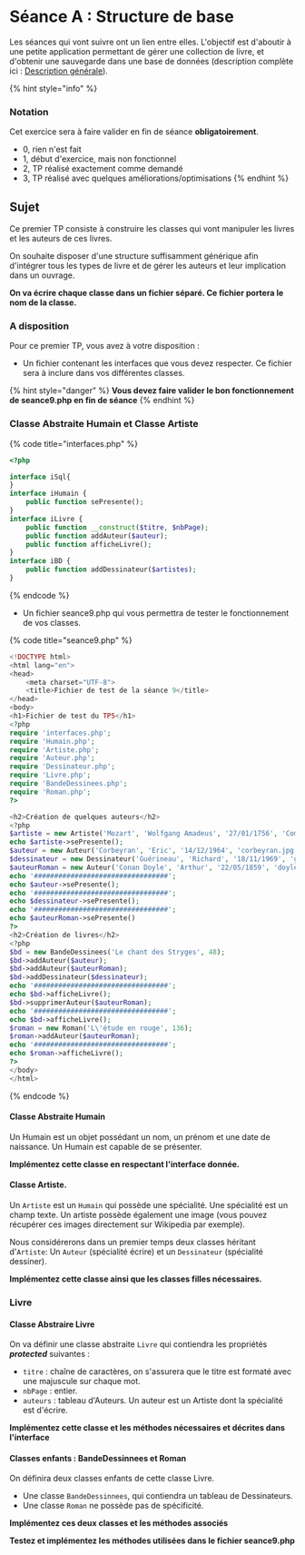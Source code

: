 # Séance A : Structure de base

Les séances qui vont suivre ont un lien entre elles. L'objectif est d'aboutir à une petite application permettant de gérer une collection de livre, et d'obtenir une sauvegarde dans une base de données \(description complète ici : [Description générale](description-generale.md)\).

{% hint style="info" %}
### Notation

Cet exercice sera à faire valider en fin de séance **obligatoirement**.

* 0, rien n'est fait
* 1, début d'exercice, mais non fonctionnel
* 2, TP réalisé exactement comme demandé
* 3, TP réalisé avec quelques améliorations/optimisations
{% endhint %}

## Sujet

Ce premier TP consiste à construire les classes qui vont manipuler les livres et les auteurs de ces livres.

On souhaite disposer d'une structure suffisamment générique afin d'intégrer tous les types de livre et de gérer les auteurs et leur implication dans un ouvrage.

**On va écrire chaque classe dans un fichier séparé. Ce fichier portera le nom de la classe.**

### A disposition

Pour ce premier TP, vous avez à votre disposition :

* Un fichier contenant les interfaces que vous devez respecter. Ce fichier sera à inclure dans vos différentes classes.

{% hint style="danger" %}
**Vous devez faire valider le bon fonctionnement de seance9.php en fin de séance**
{% endhint %}

### Classe Abstraite Humain et Classe Artiste

{% code title="interfaces.php" %}
```php
<?php

interface iSql{
}
interface iHumain {
    public function sePresente();
}
interface iLivre {
    public function __construct($titre, $nbPage);
    public function addAuteur($auteur);
    public function afficheLivre();
}
interface iBD {
    public function addDessinateur($artistes);
}

```
{% endcode %}

* Un fichier seance9.php qui vous permettra de tester le fonctionnement de vos classes.

{% code title="seance9.php" %}
```php
<!DOCTYPE html>
<html lang="en">
<head>
    <meta charset="UTF-8">
    <title>Fichier de test de la séance 9</title>
</head>
<body>
<h1>Fichier de test du TP5</h1>
<?php
require 'interfaces.php';
require 'Humain.php';
require 'Artiste.php';
require 'Auteur.php';
require 'Dessinateur.php';
require 'Livre.php';
require 'BandeDessinees.php';
require 'Roman.php';
?>

<h2>Création de quelques auteurs</h2>
<?php
$artiste = new Artiste('Mozart', 'Wolfgang Amadeus', '27/01/1756', 'Compositeur', 'mozart.jpg');
echo $artiste->sePresente();
$auteur = new Auteur('Corbeyran', 'Eric', '14/12/1964', 'corbeyran.jpg');
$dessinateur = new Dessinateur('Guérineau', 'Richard', '18/11/1969', 'guerineau.jpg');
$auteurRoman = new Auteur('Conan Doyle', 'Arthur', '22/05/1859', 'doyle.jpg');
echo '#################################';
echo $auteur->sePresente();
echo '#################################';
echo $dessinateur->sePresente();
echo '#################################';
echo $auteurRoman->sePresente()
?>
<h2>Création de livres</h2>
<?php
$bd = new BandeDessinees('Le chant des Stryges', 48);
$bd->addAuteur($auteur);
$bd->addAuteur($auteurRoman);
$bd->addDessinateur($dessinateur);
echo '#################################';
echo $bd->afficheLivre();
$bd->supprimerAuteur($auteurRoman);
echo '#################################';
echo $bd->afficheLivre();
$roman = new Roman('L\'étude en rouge', 136);
$roman->addAuteur($auteurRoman);
echo '#################################';
echo $roman->afficheLivre();
?>
</body>
</html>

```
{% endcode %}

#### Classe Abstraite Humain

Un Humain est un objet possédant un nom, un prénom et une date de naissance. Un Humain est capable de se présenter.

**Implémentez cette classe en respectant l'interface donnée.**

#### Classe Artiste.

Un `Artiste` est un `Humain` qui possède une spécialité. Une spécialité est un champ texte. Un artiste possède également une image \(vous pouvez récupérer ces images directement sur Wikipedia par exemple\).

Nous considérerons dans un premier temps deux classes héritant d'`Artiste`: Un `Auteur` \(spécialité écrire\) et un `Dessinateur` \(spécialité dessiner\).

**Implémentez cette classe ainsi que les classes filles nécessaires.**

### Livre

#### Classe Abstraire Livre

On va définir une classe abstraite `Livre` qui contiendra les propriétés _**protected**_ suivantes :

* `titre` : chaîne de caractères, on s'assurera que le titre est formaté avec une majuscule sur chaque mot.
* `nbPage` : entier.
* `auteurs` : tableau d'Auteurs. Un auteur est un Artiste dont la spécialité est d'écrire.

**Implémentez cette classe et les méthodes nécessaires et décrites dans l'interface**

#### Classes enfants : BandeDessinnees et Roman

On définira deux classes enfants de cette classe Livre.

* Une classe `BandeDessinnees`, qui contiendra un tableau de Dessinateurs.
* Une classe `Roman` ne possède pas de spécificité.

**Implémentez ces deux classes et les méthodes associés**

**Testez et implémentez les méthodes utilisées dans le fichier seance9.php**

